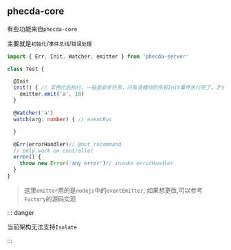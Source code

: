 ## phecda-core
有些功能来自`phecda-core`

主要就是`初始化`/`事件总线`/`错误处理`

```ts
import { Err, Init, Watcher, emitter } from 'phecda-server'

class Test {

  @Init
  init() { // 实例化后执行，一般是异步任务，只有该模块的所有Init事件执行完了，才会执行父模块(就是引入此模块的模块）的Init
    emitter.emit('a', 10)
  }

  @Watcher('a')
  watch(arg: number) { // eventBus

  }

  @Err(errorHandler)// @not_recommand
  // only work on controller
  error() {
    throw new Error('any error')// invoke errorHandler
  }
}
```


> 这里`emitter`用的是`nodejs`中的`eventEmitter`,
> 如果想更改,可以参考`Factory`的源码实现

::: danger

当前架构无法支持`Isolate`

:::